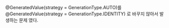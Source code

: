 @GeneratedValue(strategy = GenerationType.AUTO)를 @GeneratedValue(strategy = GenerationType.IDENTITY) 로 바꾸지 않아서 발생하는 문제 였다.